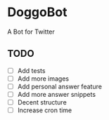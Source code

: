 # DoggoBot
A Bot for Twitter

## TODO
 - [ ] Add tests
 - [ ] Add more images
 - [ ] Add personal answer feature
 - [ ] Add more answer snippets
 - [ ] Decent structure
 - [ ] Increase cron time
